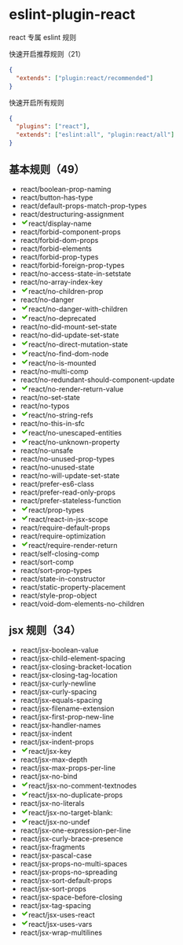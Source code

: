 # eslint-plugin-react

react 专属 eslint 规则

快速开启推荐规则（21）

```json
{
  "extends": ["plugin:react/recommended"]
}
```

快速开启所有规则

```json
{
  "plugins": ["react"],
  "extends": ["eslint:all", "plugin:react/all"]
}
```

## 基本规则（49）

- react/boolean-prop-naming
- react/button-has-type
- react/default-props-match-prop-types
- react/destructuring-assignment
- ![推荐规则](../../assets/images/recommended.png)react/display-name
- react/forbid-component-props
- react/forbid-dom-props
- react/forbid-elements
- react/forbid-prop-types
- react/forbid-foreign-prop-types
- react/no-access-state-in-setstate
- react/no-array-index-key
- ![推荐规则](../../assets/images/recommended.png)react/no-children-prop
- react/no-danger
- ![推荐规则](../../assets/images/recommended.png)react/no-danger-with-children
- ![推荐规则](../../assets/images/recommended.png)react/no-deprecated
- react/no-did-mount-set-state
- react/no-did-update-set-state
- ![推荐规则](../../assets/images/recommended.png)react/no-direct-mutation-state
- ![推荐规则](../../assets/images/recommended.png)react/no-find-dom-node
- ![推荐规则](../../assets/images/recommended.png)react/no-is-mounted
- react/no-multi-comp
- react/no-redundant-should-component-update
- ![推荐规则](../../assets/images/recommended.png)react/no-render-return-value
- react/no-set-state
- react/no-typos
- ![推荐规则](../../assets/images/recommended.png)react/no-string-refs
- react/no-this-in-sfc
- ![推荐规则](../../assets/images/recommended.png)react/no-unescaped-entities
- ![推荐规则](../../assets/images/recommended.png)react/no-unknown-property
- react/no-unsafe
- react/no-unused-prop-types
- react/no-unused-state
- react/no-will-update-set-state
- react/prefer-es6-class
- react/prefer-read-only-props
- react/prefer-stateless-function
- ![推荐规则](../../assets/images/recommended.png)react/prop-types
- ![推荐规则](../../assets/images/recommended.png)react/react-in-jsx-scope
- react/require-default-props
- react/require-optimization
- ![推荐规则](../../assets/images/recommended.png)react/require-render-return
- react/self-closing-comp
- react/sort-comp
- react/sort-prop-types
- react/state-in-constructor
- react/static-property-placement
- react/style-prop-object
- react/void-dom-elements-no-children

## jsx 规则（34）

- react/jsx-boolean-value
- react/jsx-child-element-spacing
- react/jsx-closing-bracket-location
- react/jsx-closing-tag-location
- react/jsx-curly-newline
- react/jsx-curly-spacing
- react/jsx-equals-spacing
- react/jsx-filename-extension
- react/jsx-first-prop-new-line
- react/jsx-handler-names
- react/jsx-indent
- react/jsx-indent-props
- ![推荐规则](../../assets/images/recommended.png)react/jsx-key
- react/jsx-max-depth
- react/jsx-max-props-per-line
- react/jsx-no-bind
- ![推荐规则](../../assets/images/recommended.png)react/jsx-no-comment-textnodes
- ![推荐规则](../../assets/images/recommended.png)react/jsx-no-duplicate-props
- react/jsx-no-literals
- ![推荐规则](../../assets/images/recommended.png)react/jsx-no-target-blank:
- ![推荐规则](../../assets/images/recommended.png)react/jsx-no-undef
- react/jsx-one-expression-per-line
- react/jsx-curly-brace-presence
- react/jsx-fragments
- react/jsx-pascal-case
- react/jsx-props-no-multi-spaces
- react/jsx-props-no-spreading
- react/jsx-sort-default-props
- react/jsx-sort-props
- react/jsx-space-before-closing
- react/jsx-tag-spacing
- ![推荐规则](../../assets/images/recommended.png)react/jsx-uses-react
- ![推荐规则](../../assets/images/recommended.png)react/jsx-uses-vars
- react/jsx-wrap-multilines
